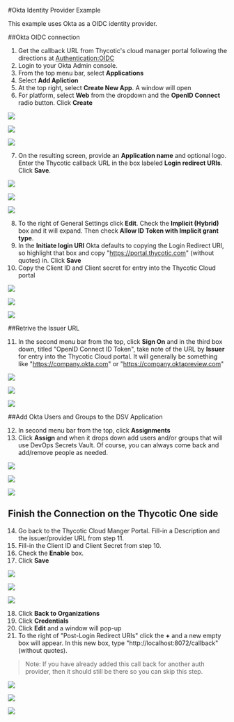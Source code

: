 [title]: # (Okta Example)
[tags]: # (DevOps Secrets Vault,DSV,)
[priority]: # (5720)

#Okta Identity Provider Example

This example uses Okta as a OIDC identity provider.

##Okta OIDC connection

1. Get the callback URL from Thycotic's cloud manager portal following the directions at [Authentication:OIDC](./index.md)
2. Login to your Okta Admin console. 
3. From the top menu bar, select **Applications**
4. Select **Add Apliction**
5. At the top right, select **Create New App**.  A window will open
6. For platform, select **Web** from the dropdown and the **OpenID Connect** radio button.  Click **Create**

![](./images/spacer.png)

![](./images/oktawizmethod.png)

![](./images/spacer.png)

7. On the resulting screen, provide an **Application name** and optional logo.  Enter the Thycotic callback URL in the box labeled **Login redirect URIs**.  Click **Save**.

![](./images/spacer.png)

![](./images/oktaoidcsetup.png)

![](./images/spacer.png)

8. To the right of General Settings click **Edit**.  Check the **Implicit (Hybrid)** box and it will expand.  Then check **Allow ID Token with Implicit grant type**.
9. In the **Initiate login URI** Okta defaults to copying the Login Redirect URI, so highlight that box and copy "https://portal.thycotic.com" (without quotes) in.  Click **Save**
10. Copy the Client ID and Client secret for entry into the Thycotic Cloud portal

![](./images/spacer.png)

![](./images/oktaoidcurls.png)

![](./images/spacer.png)

##Retrive the Issuer URL

11. In the second menu bar from the top, click **Sign On**  and in the third box down, titled "OpenID Connect ID Token", take note of the URL by **Issuer** for entry into the Thycotic Cloud portal.  It will generally be something like "https://company.okta.com" or "https://company.oktapreview.com"

![](./images/spacer.png)

![](./images/oktagetissuerurl.png)

![](./images/spacer.png)

##Add Okta Users and Groups to the DSV Application

12. In second menu bar from the top, click **Assignments**
13. Click **Assign** and when it drops down add users and/or groups that will use DevOps Secrets Vault. Of course, you can always come back and add/remove people as needed.

![](./images/spacer.png)

![](./images/oktaaddusers.png)

![](./images/spacer.png)

## Finish the Connection on the Thycotic One side

14. Go back to the Thycotic Cloud Manger Portal.  Fill-in a Description and the issuer/provider URL from step 11.
15. Fill-in the Client ID and Client Secret from step 10.
16. Check the **Enable** box.
17. Click **Save**

![](./images/spacer.png)

![](./images/toneprovider.png)

![](./images/spacer.png)

18. Click **Back to Organizations**
19. Click **Credentials**
20. Click **Edit** and a window will pop-up
21. To the right of "Post-Login Redirect URIs" click the **+** and a new empty box will appear.  In this new box, type "http://localhost:8072/callback" (without quotes).
>Note: If you have already added this call back for another auth provider, then it should still be there so you can skip this step.

![](./images/spacer.png)

![](./images/tonecredentials.png)

![](./images/spacer.png)
